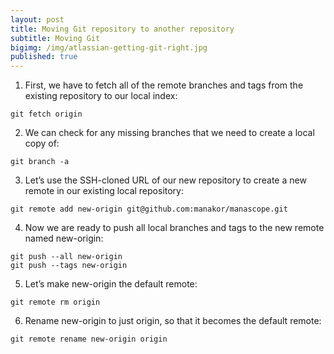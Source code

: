 ```yaml
---
layout: post
title: Moving Git repository to another repository
subtitle: Moving Git
bigimg: /img/atlassian-getting-git-right.jpg
published: true
---
```


1. First, we have to fetch all of the remote branches and tags from the existing repository to our local index: 
 ~~~
 git fetch origin
 ~~~
 
2. We can check for any missing branches that we need to create a local copy of: 
 ~~~
 git branch -a
 ~~~

3. Let’s use the SSH-cloned URL of our new repository to create a new remote in our existing local repository: 
 ~~~~
 git remote add new-origin git@github.com:manakor/manascope.git
 ~~~~

4. Now we are ready to push all local branches and tags to the new remote named new-origin: 
 ~~~
 git push --all new-origin 
 git push --tags new-origin
 ~~~

5. Let’s make new-origin the default remote: 
 ~~~
 git remote rm origin
 ~~~

6. Rename new-origin to just origin, so that it becomes the default remote: 
 ~~~
 git remote rename new-origin origin
 ~~~

